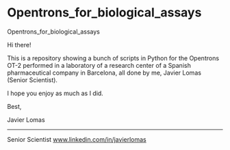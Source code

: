 # Opentrons_for_biological_assays

Opentrons_for_biological_assays

Hi there!

This is a repository showing a bunch of scripts in Python for the Opentrons OT-2 performed in a laboratory of a research center of a Spanish pharmaceutical company in Barcelona, all done by me, Javier Lomas (Senior Scientist).

I hope you enjoy as much as I did.

Best,

Javier Lomas
____________
Senior Scientist
www.linkedin.com/in/javierlomas

